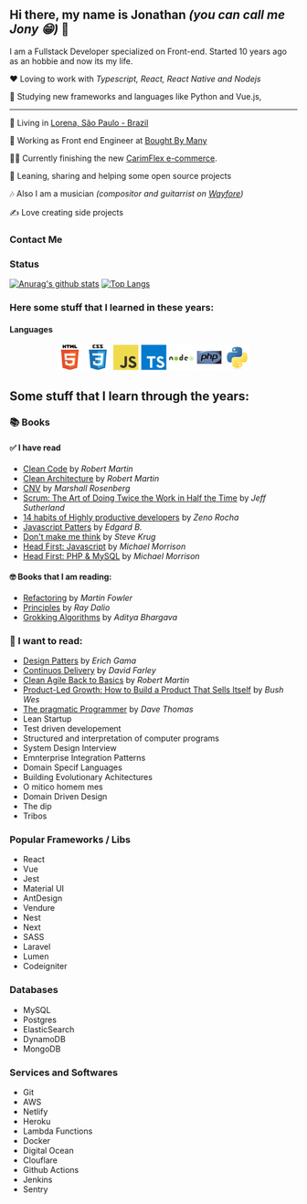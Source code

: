 ## Hi there, my name is Jonathan _(you can call me Jony 😁)_ 👋 
I am a Fullstack Developer specialized on Front-end. Started 10 years ago as an hobbie and now its my life.

❤ Loving to work with _Typescript, React, React Native and Nodejs_

📘 Studying new frameworks and languages like Python and Vue.js, 

---

🏡 Living in [Lorena, São Paulo - Brazil](https://pt.wikipedia.org/wiki/Lorena_(S%C3%A3o_Paulo)) 

🐶 Working as Front end Engineer at [Bought By Many](https://boughtbymany.com/)

👨‍💻 Currently finishing the new [CarimFlex e-commerce](https://shop.carimflex.com.br/).

🧪 Leaning, sharing and helping some open source projects

🎶 Also I am a musician _(compositor and guitarrist on [Wayfore](https://www.youtube.com/user/w4banda))_ 

✍ Love creating side projects

### Contact Me

### Status
[![Anurag's github stats](https://github-readme-stats.vercel.app/api?username=jonyw4)](https://github.com/anuraghazra/github-readme-stats)
[![Top Langs](https://github-readme-stats.vercel.app/api/top-langs/?username=anuraghazra&layout=compact)](https://github.com/anuraghazra/github-readme-stats)


### Here some stuff that I learned in these years:

#### Languages
<p align="center">
  <img
    src="https://raw.githubusercontent.com/devicons/devicon/master/icons/html5/html5-original-wordmark.svg"
    alt="HTML 5"
    width="45"
    height="45"
    alt="HTML 5"
  />
  <img
    src="https://raw.githubusercontent.com/devicons/devicon/master/icons/css3/css3-original-wordmark.svg"
    alt="CSS 3"
    width="45"
    height="45"
    alt="CSS 3"
  />
  <img
    src="https://raw.githubusercontent.com/devicons/devicon/master/icons/javascript/javascript-original.svg"
    alt="Javascript"
    width="45"
    height="45"
    alt="Javascript"
  />
  <img
    src="https://raw.githubusercontent.com/devicons/devicon/master/icons/typescript/typescript-original.svg"
    alt="TypeScript"
    width="45"
    height="45"
    alt="TypeScript"
  />
  <img
    src="https://raw.githubusercontent.com/devicons/devicon/master/icons/nodejs/nodejs-original-wordmark.svg"
    alt="NodeJS"
    width="45"
    height="45"
    alt="NodeJS"
  />
  <img
    src="https://raw.githubusercontent.com/devicons/devicon/master/icons/php/php-original.svg"
    alt="PHP"
    width="45"
    height="45"
    alt="PHP"
  />
  <img
    src="https://raw.githubusercontent.com/devicons/devicon/master/icons/python/python-original.svg"
    alt="python"
    width="45"
    height="45"
    alt="Python"
  />
</p>


## Some stuff that I learn through the years:

### 📚 Books

#### ✅ I have read
- [Clean Code](https://g.co/kgs/hfRok2) by *Robert Martin*
- [Clean Architecture](https://g.co/kgs/8RSFHT) by *Robert Martin*
- [CNV](https://g.co/kgs/GWuAQg) by *Marshall Rosenberg*
- [Scrum: The Art of Doing Twice the Work in Half the Time](https://g.co/kgs/Fpyi2R) by *Jeff Sutherland*
- [14 habits of Highly productive developers](https://g.co/kgs/BKZfD7) by *Zeno Rocha*
- [Javascript Patters](https://g.co/kgs/XQxCsa) by *Edgard B.*
- [Don't make me think](https://g.co/kgs/zvef7t) by *Steve Krug*
- [Head First: Javascript](https://g.co/kgs/d3MNkd) by *Michael Morrison*
- [Head First: PHP & MySQL](https://g.co/kgs/5J8jyk) by *Michael Morrison*

#### 🤓 Books that I am reading:
- [Refactoring](https://g.co/kgs/r3eMNF) by *Martin Fowler*
- [Principles](https://g.co/kgs/uPaGQW) by *Ray Dalio*
- [Grokking Algorithms](https://g.co/kgs/myp3CZ) by *Aditya Bhargava*

### 🤔 I want to read:
- [Design Patters](https://g.co/kgs/wtirQ7) by *Erich Gama*
- [Continuos Delivery](https://g.co/kgs/8MdhPK) by *David Farley*
- [Clean Agile Back to Basics](https://g.co/kgs/k6GYu4) by *Robert Martin*
- [Product-Led Growth: How to Build a Product That Sells Itself](https://g.co/kgs/8gk6yR) by *Bush Wes*
- [The pragmatic Programmer](https://g.co/kgs/TEHb4i) by *Dave Thomas*
- Lean Startup 
- Test driven developement
- Structured and interpretation of computer programs
- System Design Interview
- Emnterprise Integration Patterns
- Domain Specif Languages
- Building Evolutionary Achitectures
- O mitico homem mes
- Domain Driven Design
- The dip
- Tribos

### Popular Frameworks / Libs
- React
- Vue
- Jest
- Material UI
- AntDesign
- Vendure
- Nest
- Next
- SASS
- Laravel
- Lumen
- Codeigniter

### Databases
- MySQL
- Postgres
- ElasticSearch
- DynamoDB
- MongoDB

### Services and Softwares
- Git
- AWS
- Netlify
- Heroku
- Lambda Functions
- Docker
- Digital Ocean
- Clouflare
- Github Actions
- Jenkins
- Sentry
